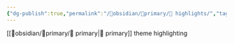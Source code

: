 ```yaml
---
{"dg-publish":true,"permalink":"/🔮obsidian/📐primary/🔦 highlights/","tags":["obsidian","meta"]}
---
```



[[🔮obsidian/📐primary/📐 primary\|📐 primary]] theme highlighting

